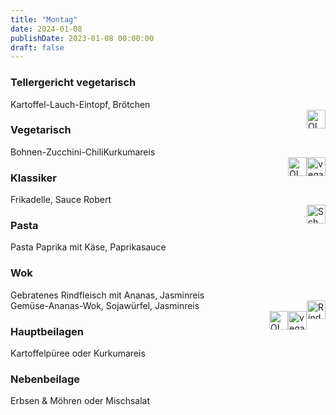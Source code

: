 ```yaml
---
title: "Montag"
date: 2024-01-08
publishDate: 2023-01-08 00:00:00
draft: false
---
```

### Tellergericht vegetarisch  
<div class="flex-container">
<div>Kartoffel-Lauch-Eintopf, Brötchen</div><div margin-left="auto"><img loading="lazy" src="../images/OLV.png" style="float:right;" alt="OLV.png" height=30px></div></div>

### Vegetarisch  
<div class="flex-container">
<div>Bohnen-Zucchini-ChiliKurkumareis</div><div margin-left="auto"><img loading="lazy" src="../images/vegan.png" style="float:right;" alt="vegan.png" height=30px><img loading="lazy" src="../images/OLV.png" style="float:right;" alt="OLV.png" height=30px></div></div>

### Klassiker  
<div class="flex-container">
<div>Frikadelle, Sauce Robert</div><div margin-left="auto"><img loading="lazy" src="../images/Schwein.png" style="float:right;" alt="Schwein.png" height=30px></div></div>

### Pasta  
<div class="flex-container">
<div>Pasta Paprika mit Käse, Paprikasauce</div><div margin-left="auto"></div></div>

### Wok  
<div class="flex-container">
<div>Gebratenes Rindfleisch mit Ananas, Jasminreis</div><div margin-left="auto"><img loading="lazy" src="../images/Rind.png" style="float:right;" alt="Rind.png" height=30px></div></div><div class="flex-container">
<div>Gemüse-Ananas-Wok, Sojawürfel, Jasminreis</div><div margin-left="auto"><img loading="lazy" src="../images/vegan.png" style="float:right;" alt="vegan.png" height=30px><img loading="lazy" src="../images/OLV.png" style="float:right;" alt="OLV.png" height=30px></div></div>

### Hauptbeilagen  
<div class="flex-container">
<div>Kartoffelpüree oder Kurkumareis </div><div margin-left="auto"></div></div>

### Nebenbeilage  
<div class="flex-container">
<div>Erbsen & Möhren oder Mischsalat </div><div margin-left="auto"></div></div>

